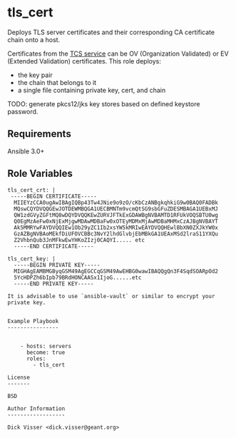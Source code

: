 tls_cert
=========

Deploys TLS server certificates and their corresponding CA certificate chain
onto a host.

Certificates from the [TCS service](https://security.geant.org/trusted-certificate-services/)
can be OV (Organization Validated) or EV (Extended Validation) certificates. This role deploys:

* the key pair
* the chain that belongs to it
* a single file containing private key, cert, and chain

TODO: generate pkcs12/jks key stores based on defined keystore password.


Requirements
------------

Ansible 3.0+

Role Variables
--------------


```
tls_cert_crt: |
 -----BEGIN CERTIFICATE-----
  MIIEYzCCA0ugAwIBAgIQBp43Tw4JNie9o9zO/cKbCzANBgkqhkiG9w0BAQ0FADBk
  MQswCQYDVQQGEwJOTDEWMBQGA1UECBMNTm9vcmQtSG9sbGFuZDESMBAGA1UEBxMJ
  QW1zdGVyZGFtMQ8wDQYDVQQKEwZURVJFTkExGDAWBgNVBAMTD1RFUkVOQSBTU0wg
  Q0EgMzAeFw0xNjExMjgwMDAwMDBaFw0xOTEyMDMxMjAwMDBaMHMxCzAJBgNVBAYT
  Ak5MMRYwFAYDVQQIEw1Ob29yZC1Ib2xsYW5kMRIwEAYDVQQHEwlBbXN0ZXJkYW0x
  GzAZBgNVBAoMEkfDiUFOVCBBc3NvY2lhdGlvbjEbMBkGA1UEAxMSd2lraS11YXQu
  Z2VhbnQub3JnMFkwEwYHKoZIzj0CAQYI..... etc
  -----END CERTIFICATE-----

tls_cert_key: |
  -----BEGIN PRIVATE KEY-----
  MIGHAgEAMBMGByqGSM49AgEGCCqGSM49AwEHBG0wawIBAQQgQn3F4SqdSOARpOd2
  5YcHDPZh6bIpb79BRdHONCAASx1IjoG......etc
  -----END PRIVATE KEY-----

It is advisable to use `ansible-vault` or similar to encrypt your private key.


Example Playbook
----------------


    - hosts: servers
      become: true
      roles:
        - tls_cert

License
-------

BSD

Author Information
------------------

Dick Visser <dick.visser@geant.org>
